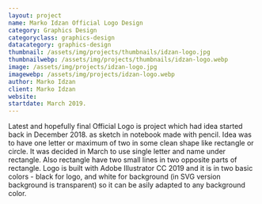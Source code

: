 ```yaml
---
layout: project
name: Marko Idzan Official Logo Design
category: Graphics Design
categoryclass: graphics-design
datacategory: graphics-design
thumbnail: /assets/img/projects/thumbnails/idzan-logo.jpg
thumbnailwebp: /assets/img/projects/thumbnails/idzan-logo.webp
image: /assets/img/projects/idzan-logo.jpg
imagewebp: /assets/img/projects/idzan-logo.webp
author: Marko Idzan
client: Marko Idzan
website: 
startdate: March 2019.
---
```

Latest and hopefully final Official Logo is project which had idea started back in December 2018. as sketch in notebook made with pencil. Idea was to have one letter or maximum of two in some clean shape like rectangle or circle. It was decided in March to use single letter and name under rectangle. Also rectangle have two small lines in two opposite parts of rectangle. Logo is built with Adobe Illustrator CC 2019 and it is in two basic colors - black for logo, and white for background (in SVG version background is transparent) so it can be asily adapted to any background color.